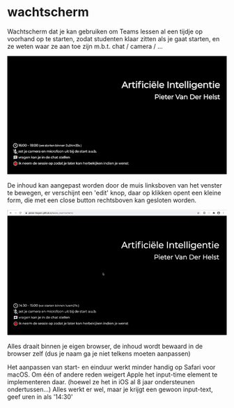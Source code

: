 # wachtscherm

Wachtscherm dat je kan gebruiken om Teams lessen al een tijdje op voorhand op te starten, zodat studenten klaar zitten als je gaat starten, en ze weten waar ze aan toe zijn m.b.t. chat / camera / ...

![wachtscherm voorbeeld](./wachtscherm_vb.png)

De inhoud kan aangepast worden door de muis linksboven van het venster te bewegen, er verschijnt een 'edit' knop, daar op klikken opent een kleine form, die met een close button rechtsboven kan gesloten worden.

![wachtscherm demo](./wachtscherm_demo.gif)

Alles draait binnen je eigen browser, de inhoud wordt bewaard in de browser zelf (dus je naam ga je niet telkens moeten aanpassen)

Het aanpassen van start- en einduur werkt minder handig op Safari voor macOS. Om één of andere reden weigert Apple het input-time element te implementeren daar. (hoewel ze het in iOS al 8 jaar ondersteunen ondertussen...)
Alles werkt er wel, maar je krijgt een gewoon input-text, geef uren in als '14:30'
